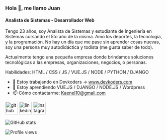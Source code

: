 ### Hola 👋, me llamo Juan
#### Analista de Sistemas - Desarrollador Web

Tengo 23 años, soy Analista de Sistemas y estudiante de Ingeniería en Sistemas cursando el 5to año de la misma. Amo los deportes, la tecnología, y la programación. No hay un día que me pase sin aprender cosas nuevas, soy una persona muy autodidáctica y todista (me gusta saber de todo).

Actualmente tengo una pequeña empresa donde brindamos soluciones tecnológicas a las empresas, organizaciones, negocios, o personas.

Habilidades: HTML / CSS / JS / VUE.JS / NODE / PYTHON / DJANGO 

- 🔭 Estoy trabajando en Devkoders -> www.devkoders.com 
- 🌱 Estoy aprendiendo VUE.JS / DJANGO / NODE.JS / Wordpress
- 📫 Cómo contactarme: Kaenel10@gmail.com 


[<img src='https://cdn.jsdelivr.net/npm/simple-icons@3.0.1/icons/github.svg' alt='github' height='40'>](https://github.com/juankaenel)  [<img src='https://cdn.jsdelivr.net/npm/simple-icons@3.0.1/icons/linkedin.svg' alt='linkedin' height='40'>](https://www.linkedin.com/in/juan-kaenel-2a1981176/)  [<img src='https://cdn.jsdelivr.net/npm/simple-icons@3.0.1/icons/instagram.svg' alt='instagram' height='40'>](https://www.instagram.com/juankaenel/)  

![GitHub stats](https://github-readme-stats.vercel.app/api?username=juankaenel&show_icons=true)  

![Profile views](https://gpvc.arturio.dev/juankaenel)  
